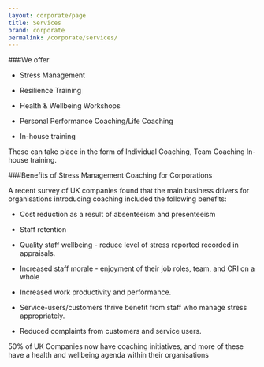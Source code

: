 ```yaml
---
layout: corporate/page
title: Services
brand: corporate
permalink: /corporate/services/
---
```


###We offer

* Stress Management

* Resilience Training

* Health & Wellbeing Workshops

* Personal Performance Coaching/Life Coaching

* In-house training

These can take place in the form of Individual Coaching, Team Coaching In-house training.

###Benefits of Stress Management Coaching for Corporations

A recent survey of UK companies found that the main business drivers for organisations introducing coaching included the following benefits:

* Cost reduction as a result of absenteeism and presenteeism

* Staff retention

* Quality staff wellbeing - reduce level of stress reported recorded in appraisals.

* Increased staff morale - enjoyment of their job roles, team, and CRI on a whole

* Increased work productivity and performance.

* Service-users/customers thrive benefit from staff who manage stress appropriately.

* Reduced complaints from customers and service users.


50% of UK Companies now have coaching initiatives, and more of these have a health and wellbeing agenda within their organisations
